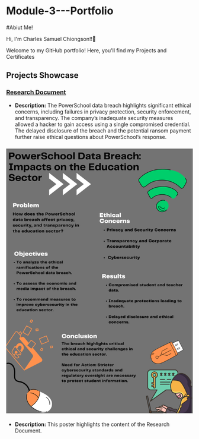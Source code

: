 # Module-3---Portfolio

#Abiut Me!

Hi, I'm Charles Samuel Chiongson!!👋

Welcome to my GitHub portfolio! Here, you'll find my Projects and Certificates

## Projects Showcase

### [Research Document](https://github.com/CSLC031403/Module-3---Portfolio/blob/main/RESEARCH%20DOCUMENT_CHIONGSON.pdf)
- **Description:**
The PowerSchool data breach highlights significant ethical concerns, including failures in privacy protection, security enforcement, and transparency.
The company’s inadequate security measures allowed a hacker to gain access using a single compromised credential. The delayed disclosure of the breach
and the potential ransom payment further raise ethical questions about PowerSchool’s response.

### ![Research Poster](https://github.com/CSLC031403/Module-3---Portfolio/blob/main/Research%20Poster.png)
- **Description:**
This poster highlights the content of the Research Document.

